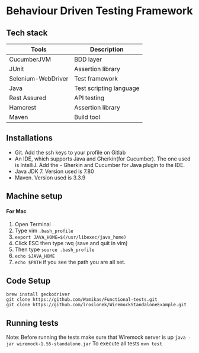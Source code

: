 # Behaviour Driven Testing Framework

## Tech stack

| Tools | Description |
| --- | --- |
| CucumberJVM | BDD layer |
| JUnit | Assertion library |
| Selenium-WebDriver | Test framework |
| Java | Test scripting language |
| Rest Assured | API testing |
| Hamcrest | Assertion library |
| Maven | Build tool |


## Installations

- Git. Add the ssh keys to your profile on Gitlab
- An IDE, which supports Java and Gherkin(for Cucumber). The one used is IntelliJ. Add the - Gherkin and Cucumber for Java plugin to the IDE.
- Java JDK 7. Version used is 7.80
- Maven. Version used is 3.3.9

## Machine setup

#### For Mac

1. Open Terminal
2. Type vim `.bash_profile`
3. `export JAVA_HOME=$(/usr/libexec/java_home)`
5. Click ESC then type :wq (save and quit in vim)
6. Then type `source .bash_profile`
7. `echo $JAVA_HOME`
8. `echo $PATH` if you see the path you are all set.

## Code Setup

    brew install geckodriver
    git clone https://github.com/Wamikas/Functional-tests.git
    git clone https://github.com/lroslonek/WiremockStandaloneExample.git


## Running tests

Note: Before running the tests make sure that Wiremock server is up `java -jar wiremock-1.55-standalone.jar`
To execute all tests `mvn test`


